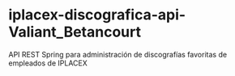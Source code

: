 # iplacex-discografica-api-Valiant_Betancourt
API REST Spring para administración de discografías favoritas de empleados de IPLACEX
